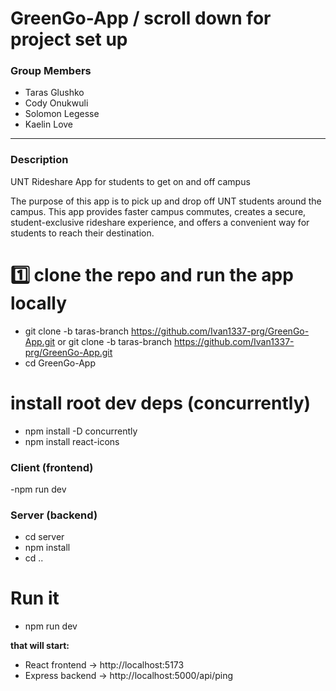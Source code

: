 # GreenGo-App / scroll down for project set up
### Group Members
- Taras Glushko
- Cody Onukwuli
- Solomon Legesse
- Kaelin Love
---------------------------------------
### Description
UNT Rideshare App for students to get on and off campus

The purpose of this app is to pick up and drop off UNT students around the campus. This app provides faster campus commutes, creates a secure, student-exclusive rideshare experience, and offers a convenient way for students to reach their destination.

# 1️⃣ clone the repo and run the app locally
- git clone -b taras-branch https://github.com/Ivan1337-prg/GreenGo-App.git or git clone -b taras-branch https://github.com/Ivan1337-prg/GreenGo-App.git
- cd GreenGo-App

# install root dev deps (concurrently)
- npm install -D concurrently
- npm install react-icons

### Client (frontend)
-npm run dev

### Server (backend)
- cd server
- npm install
- cd ..

# Run it
- npm run dev

**that will start:**

- React frontend → http://localhost:5173
- Express backend → http://localhost:5000/api/ping
